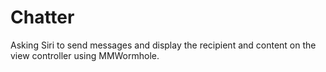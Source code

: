 # Chatter
Asking Siri to send messages and display the recipient and content on the view controller using MMWormhole.
